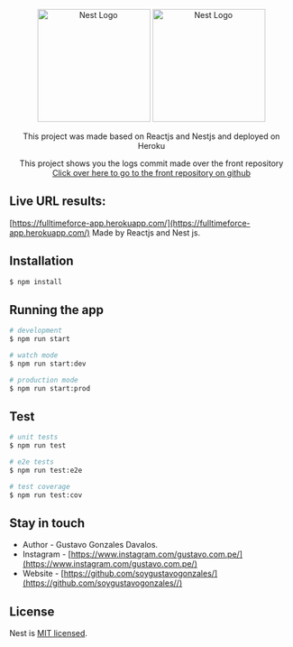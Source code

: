 <p align="center">
  <a href="http://nestjs.com/" target="blank"><img src="https://nestjs.com/img/logo-small.svg" width="200" alt="Nest Logo" /></a>
  <a href="http://nestjs.com/" target="blank"><img src="https://upload.wikimedia.org/wikipedia/commons/a/a7/React-icon.svg" width="200" alt="Nest Logo" /></a>
</p>

[circleci-image]: https://img.shields.io/circleci/build/github/nestjs/nest/master?token=abc123def456
[circleci-url]: https://circleci.com/gh/nestjs/nest

  <p align="center">This project was made based on Reactjs and Nestjs and deployed on Heroku</p>
  <p align="center">This project shows you the logs commit made over the front repository 
  <a href="https://github.com/soygustavogonzales/fulltimeforce">Click over here to go to the front repository on github</a>
  </p>

  <!--[![Backers on Open Collective](https://opencollective.com/nest/backers/badge.svg)](https://opencollective.com/nest#backer)
  [![Sponsors on Open Collective](https://opencollective.com/nest/sponsors/badge.svg)](https://opencollective.com/nest#sponsor)-->

## Live URL results:

[https://fulltimeforce-app.herokuapp.com/](https://fulltimeforce-app.herokuapp.com/) Made by Reactjs and Nest js.


## Installation

```bash
$ npm install
```

## Running the app

```bash
# development
$ npm run start

# watch mode
$ npm run start:dev

# production mode
$ npm run start:prod
```

## Test

```bash
# unit tests
$ npm run test

# e2e tests
$ npm run test:e2e

# test coverage
$ npm run test:cov
```

## Stay in touch

- Author - Gustavo Gonzales Davalos.
- Instagram - [https://www.instagram.com/gustavo.com.pe/](https://www.instagram.com/gustavo.com.pe/)
- Website - [https://github.com/soygustavogonzales/](https://github.com/soygustavogonzales//)


## License

Nest is [MIT licensed](LICENSE).
